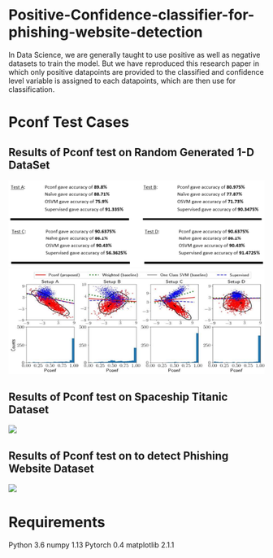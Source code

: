 # Positive-Confidence-classifier-for-phishing-website-detection

In Data Science, we are generally taught to use positive as well as negative datasets to train the model. But we have reproduced this research paper in which only positive datapoints are provided to the classified and confidence level variable is assigned to each datapoints, which are then use for classification.

# Pconf Test Cases

## Results of Pconf test on Random Generated 1-D DataSet
![](test_case_images/Pconf_RG_DT_Acc.png)
![](test_case_images/Pconf_RG_DT_Acc_visualize.png)

## Results of Pconf test on Spaceship Titanic Dataset
![](bruder_help.png)

## Results of Pconf test on to detect Phishing Website Dataset
![](bruder_help.png)

# Requirements
Python 3.6 numpy 1.13 Pytorch 0.4 matplotlib 2.1.1
